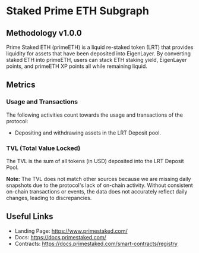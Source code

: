 # Staked Prime ETH Subgraph

## Methodology v1.0.0

Prime Staked ETH (primeETH) is a liquid re-staked token (LRT) that provides liquidity for assets that have been deposited into EigenLayer. By converting staked ETH into primeETH, users can stack ETH staking yield, EigenLayer points, and primeETH XP points all while remaining liquid.

## Metrics

### Usage and Transactions

The following activities count towards the usage and transactions of the protocol:

- Depositing and withdrawing assets in the LRT Deposit pool.

### TVL (Total Value Locked)

The TVL is the sum of all tokens (in USD) deposited into the LRT Deposit Pool.

**Note:** The TVL does not match other sources because we are missing daily snapshots due to the protocol's lack of on-chain activity. Without consistent on-chain transactions or events, the data does not accurately reflect daily changes, leading to discrepancies.

## Useful Links

- Landing Page: https://www.primestaked.com/
- Docs: https://docs.primestaked.com/
- Contracts: https://docs.primestaked.com/smart-contracts/registry
